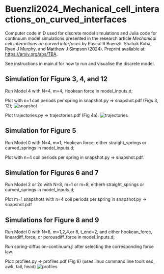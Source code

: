 # Buenzli2024_Mechanical_cell_interactions_on_curved_interfaces
Computer code in D used for discrete model simulations and Julia code for continuum model simulations presented in the research article _Mechanical cell interactions on curved interfaces_ by Pascal R Buenzli, Shahak Kuba, Ryan J Murphy, and Matthew J Simpson (2024). Preprint available at: https://arxiv.org/abs/TBA.

See instructions in main.d for how to run and visualise the discrete model.

## Simulation for Figure 3, 4, and 12
Run Model 4 with N=4, m=4, Hookean force in model_inputs.d;

Plot with n=1 coil periods per spring in snapshot.py => snapshot.pdf (Figs 3, 12);
![snapshot](https://github.com/prbuen/Buenzli2024_Mechanical_cell_interactions_on_curved_interfaces/assets/54585460/68581819-59cc-4173-b875-5d30d5133e41)


Plot trajectories.py => trajectories.pdf (Fig 4a).
![trajectories](https://github.com/prbuen/Buenzli2024_Mechanical_cell_interactions_on_curved_interfaces/assets/54585460/8d344549-1e1f-4876-9b93-2c6bebe41060)


## Simulation for Figure 5
Run Model 0 with N=4, m=1, Hookean force, either straight_springs or curved_springs in model_inputs.d;

Plot with n=4 coil periods per spring in snapshot.py => snapshot.pdf.

## Simulation for Figures 6 and 7
Run Model 2 or 2c with N=8, m=1 or m=8, eitherh straight_springs or curved_springs in model_inputs.d;

Plot m=1 snapshots with n=4 coil periods per spring in snapshot.py => snapshot.pdf

## Simulations for Figure 8 and 9
Run Model 0 with N=8, m=1,2,4,or 8, t_end=2, and either hookean_force, lineardiff_force, or porousdiff_force in model_inputs.d;

Run spring-diffusion-continuum.jl after selecting the corresponding force law.

Plot: profiles.py => profiles.pdf (Fig 8) (uses linux command line tools sed, awk, tail, head)
![profiles](https://github.com/prbuen/Buenzli2024_Mechanical_cell_interactions_on_curved_interfaces/assets/54585460/4d480cb5-d7c6-4e26-8a97-33bf1e804b7b)


